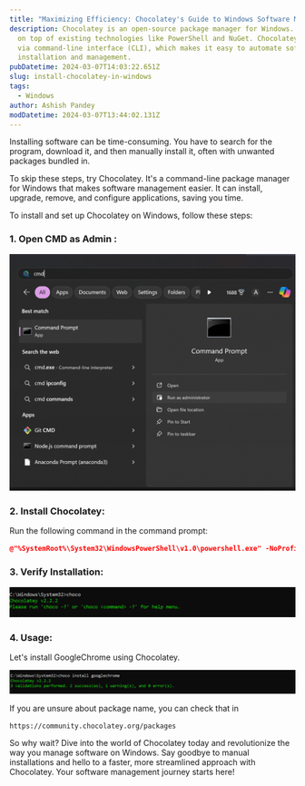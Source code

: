 ```yaml
---
title: "Maximizing Efficiency: Chocolatey's Guide to Windows Software Management"
description: Chocolatey is an open-source package manager for Windows. It builds
  on top of existing technologies like PowerShell and NuGet. Chocolatey operates
  via command-line interface (CLI), which makes it easy to automate software
  installation and management.
pubDatetime: 2024-03-07T14:03:22.651Z
slug: install-chocolatey-in-windows
tags:
  - Windows
author: Ashish Pandey
modDatetime: 2024-03-07T13:44:02.131Z
---
```


<!--StartFragment-->

Installing software can be time-consuming. You have to search for the program, download it, and then manually install it, often with unwanted packages bundled in.

To skip these steps, try Chocolatey. It's a command-line package manager for Windows that makes software management easier. It can install, upgrade, remove, and configure applications, saving you time.

To install and set up Chocolatey on Windows, follow these steps:

### **1﻿. Open CMD as Admin :**

![open cmd as admin](../../assets/screenshot-2024-03-07-191244.png "CMD as Admin")

### **2﻿.** **Install Chocolatey**:

Run the following command in the command prompt:

```cmake
@"%SystemRoot%\System32\WindowsPowerShell\v1.0\powershell.exe" -NoProfile -InputFormat None -ExecutionPolicy Bypass -Command "iex ((New-Object System.Net.WebClient).DownloadString('https://chocolatey.org/install.ps1'))" && SET "PATH=%PATH%;%ALLUSERSPROFILE%\chocolatey\bin"
```

### **3﻿. Verify Installation:**

![verify installation of chocolatey ](../../assets/screenshot-2024-03-07-193948.png "verify installation of chocolatey ")

### **4﻿. Usage:**

L﻿et's install GoogleChrome using Chocolatey.

![choco install googlechrome ( install google chrome using chocolatey )](../../assets/screenshot-2024-03-07-194151.png "install google chrome using chocolatey ")

I﻿f you are unsure about package name, you can check that in

```
https://community.chocolatey.org/packages
```

So why wait? Dive into the world of Chocolatey today and revolutionize the way you manage software on Windows. Say goodbye to manual installations and hello to a faster, more streamlined approach with Chocolatey. Your software management journey starts here!

<!--EndFragment-->
